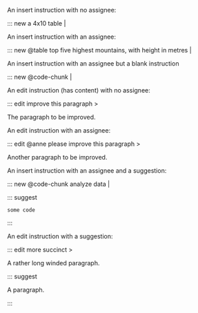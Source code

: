 An insert instruction with no assignee:

::: new a 4x10 table |

An insert instruction with an assignee:

::: new @table top five highest mountains, with height in metres |

An insert instruction with an assignee but a blank instruction

::: new @code-chunk  |

An edit instruction (has content) with no assignee:

::: edit improve this paragraph >

The paragraph to be improved.

An edit instruction with an assignee:

::: edit @anne please improve this paragraph >

Another paragraph to be improved.

An insert instruction with an assignee and a suggestion:

::: new @code-chunk analyze data |

::: suggest

```exec
some code
```

:::

An edit instruction with a suggestion:

::: edit more succinct >

A rather long winded paragraph.

::: suggest

A paragraph.

:::

